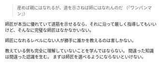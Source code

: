 > 産めば親にはなれるが、道を示さねば師にはなれんのだ
> （『ワンパンマン』）

師匠が本当に優れていて道筋を示せるなら、それに沿って厳しく指導してもいいけど、そんなに完璧な師匠はなかなかいない。

師匠になれるレベルにない人が勝手に誰かを教えるのは害しかない。

教えている側も完全に理解していないことを学んではならない。
間違った知識は間違った認識を生む。
まずは師匠を選べるようにならないといけない。
